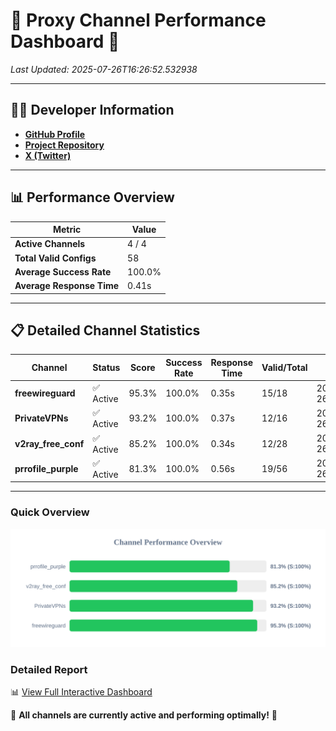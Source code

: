 # 🌟 Proxy Channel Performance Dashboard 🌟

_Last Updated: 2025-07-26T16:26:52.532938_

---

## 👩‍💻 Developer Information

- **[GitHub Profile](https://github.com/4n0nymou3)**  
- **[Project Repository](https://github.com/4n0nymou3/multi-proxy-config-fetcher)**  
- **[X (Twitter)](https://x.com/4n0nymou3)**  

---

## 📊 Performance Overview

| Metric                | Value       |
|-----------------------|-------------|
| **Active Channels**   | 4 / 4       |
| **Total Valid Configs** | 58          |
| **Average Success Rate** | 100.0%      |
| **Average Response Time** | 0.41s       |

---

## 📋 Detailed Channel Statistics

| Channel          | Status     | Score  | Success Rate | Response Time | Valid/Total | Last Success               |
|------------------|------------|--------|--------------|---------------|-------------|----------------------------|
| **freewireguard**  | ✅ Active  | 95.3%  | 100.0% | 0.35s         | 15/18       | 2025-07-26T16:26:52.531210 |
| **PrivateVPNs**  | ✅ Active  | 93.2%  | 100.0% | 0.37s         | 12/16       | 2025-07-26T16:26:52.156853 |
| **v2ray_free_conf**  | ✅ Active  | 85.2%  | 100.0% | 0.34s         | 12/28       | 2025-07-26T16:26:51.748059 |
| **prrofile_purple**  | ✅ Active  | 81.3%  | 100.0% | 0.56s         | 19/56       | 2025-07-26T16:26:51.345848 |

---

### Quick Overview
<div align="center">
  <a href="https://raw.githubusercontent.com/nullluser/NullRepo/refs/heads/main/assets/channel_stats_chart.svg">
    <img src="https://raw.githubusercontent.com/nullluser/NullRepo/refs/heads/main/assets/channel_stats_chart.svg" alt="Source Performance Statistics" width="800">
  </a>
</div>

### Detailed Report
📊 [View Full Interactive Dashboard](https://htmlpreview.github.io/?https://github.com/nullluser/NullRepo/blob/main/assets/performance_report.html)

🎉 **All channels are currently active and performing optimally!** 🎉
